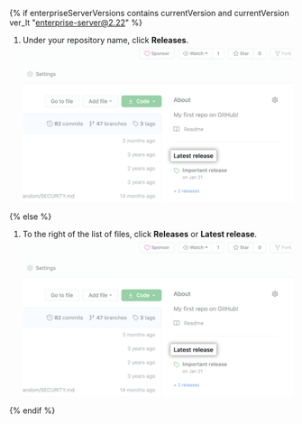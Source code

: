 {% if enterpriseServerVersions contains currentVersion and currentVersion ver_lt "enterprise-server@2.22" %}

1. Under your repository name, click **Releases**. ![Releases tab](/assets/images/help/releases/release-link.png)

{% else %}

1. To the right of the list of files, click **Releases** or **Latest release**. ![Releases section in right-hand sidebar](/assets/images/help/releases/release-link.png)

{% endif %}
